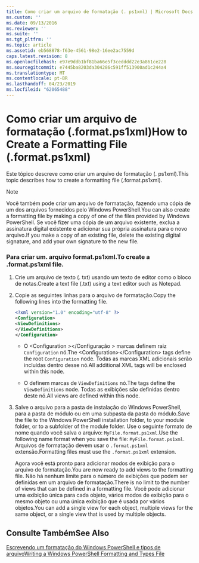 ```yaml
---
title: Como criar um arquivo de formatação (. ps1xml) | Microsoft Docs
ms.custom: ''
ms.date: 09/13/2016
ms.reviewer: ''
ms.suite: ''
ms.tgt_pltfrm: ''
ms.topic: article
ms.assetid: eb568878-f63e-4561-98e2-16ee2ac7559d
caps.latest.revision: 8
ms.openlocfilehash: e97e9ddb1bf81ba66e5f3cedddd22e3a861ce228
ms.sourcegitcommit: e7445ba8203da304286c591ff513900ad1c244a4
ms.translationtype: MT
ms.contentlocale: pt-BR
ms.lasthandoff: 04/23/2019
ms.locfileid: "62065488"
---
```

# <a name="how-to-create-a-formatting-file-formatps1xml"></a><span data-ttu-id="ddd22-102">Como criar um arquivo de formatação (.format.ps1xml)</span><span class="sxs-lookup"><span data-stu-id="ddd22-102">How to Create a Formatting File (.format.ps1xml)</span></span>

<span data-ttu-id="ddd22-103">Este tópico descreve como criar um arquivo de formatação (. ps1xml).</span><span class="sxs-lookup"><span data-stu-id="ddd22-103">This topic describes how to create a formatting file (.format.ps1xml).</span></span>

> [!NOTE]
> <span data-ttu-id="ddd22-104">Você também pode criar um arquivo de formatação, fazendo uma cópia de um dos arquivos fornecidos pelo Windows PowerShell.</span><span class="sxs-lookup"><span data-stu-id="ddd22-104">You can also create a formatting file by making a copy of one of the files provided by Windows PowerShell.</span></span> <span data-ttu-id="ddd22-105">Se você fizer uma cópia de um arquivo existente, exclua a assinatura digital existente e adicionar sua própria assinatura para o novo arquivo.</span><span class="sxs-lookup"><span data-stu-id="ddd22-105">If you make a copy of an existing file, delete the existing digital signature, and add your own signature to the new file.</span></span>

### <a name="to-create-a-formatps1xml-file"></a><span data-ttu-id="ddd22-106">Para criar um. arquivo format.ps1xml.</span><span class="sxs-lookup"><span data-stu-id="ddd22-106">To create a .format.ps1xml file.</span></span>

1. <span data-ttu-id="ddd22-107">Crie um arquivo de texto (. txt) usando um texto de editor como o bloco de notas.</span><span class="sxs-lookup"><span data-stu-id="ddd22-107">Create a text file (.txt) using a text editor such as Notepad.</span></span>

2. <span data-ttu-id="ddd22-108">Copie as seguintes linhas para o arquivo de formatação.</span><span class="sxs-lookup"><span data-stu-id="ddd22-108">Copy the following lines into the formatting file.</span></span>

   ```xml
   <?xml version="1.0" encoding="utf-8" ?>
   <Configuration>
   <ViewDefinitions>
   </ViewDefinitions>
   </Configuration>
   ```

   - <span data-ttu-id="ddd22-109">O \<Configuration >\</Configuração > marcas definem raiz `Configuration` nó.</span><span class="sxs-lookup"><span data-stu-id="ddd22-109">The \<Configuration>\</Configuration> tags define the root `Configuration` node.</span></span> <span data-ttu-id="ddd22-110">Todas as marcas XML adicionais serão incluídas dentro desse nó.</span><span class="sxs-lookup"><span data-stu-id="ddd22-110">All additional XML tags will be enclosed within this node.</span></span>

   - <span data-ttu-id="ddd22-111">O <ViewDefinitions> </ViewDefinitions> definem marcas de `ViewDefinitions` nó.</span><span class="sxs-lookup"><span data-stu-id="ddd22-111">The <ViewDefinitions></ViewDefinitions> tags define the `ViewDefinitions` node.</span></span> <span data-ttu-id="ddd22-112">Todas as exibições são definidas dentro deste nó.</span><span class="sxs-lookup"><span data-stu-id="ddd22-112">All views are defined within this node.</span></span>

3. <span data-ttu-id="ddd22-113">Salve o arquivo para a pasta de instalação do Windows PowerShell, para a pasta de módulo ou em uma subpasta da pasta do módulo.</span><span class="sxs-lookup"><span data-stu-id="ddd22-113">Save the file to the Windows PowerShell installation folder, to your module folder, or to a subfolder of the module folder.</span></span> <span data-ttu-id="ddd22-114">Use o seguinte formato de nome quando você salva o arquivo: `MyFile.format.ps1xml`.</span><span class="sxs-lookup"><span data-stu-id="ddd22-114">Use the following name format when you save the file:  `MyFile.format.ps1xml`.</span></span> <span data-ttu-id="ddd22-115">Arquivos de formatação devem usar o `.format.ps1xml` extensão.</span><span class="sxs-lookup"><span data-stu-id="ddd22-115">Formatting files must use the `.format.ps1xml` extension.</span></span>

   <span data-ttu-id="ddd22-116">Agora você está pronto para adicionar modos de exibição para o arquivo de formatação.</span><span class="sxs-lookup"><span data-stu-id="ddd22-116">You are now ready to add views to the formatting file.</span></span> <span data-ttu-id="ddd22-117">Não há nenhum limite para o número de exibições que podem ser definidas em um arquivo de formatação.</span><span class="sxs-lookup"><span data-stu-id="ddd22-117">There is no limit to the number of views that can be defined in a formatting file.</span></span> <span data-ttu-id="ddd22-118">Você pode adicionar uma exibição única para cada objeto, vários modos de exibição para o mesmo objeto ou uma única exibição que é usada por vários objetos.</span><span class="sxs-lookup"><span data-stu-id="ddd22-118">You can add a single view for each object, multiple views for the same object, or a single view that is used by multiple objects.</span></span>

## <a name="see-also"></a><span data-ttu-id="ddd22-119">Consulte Também</span><span class="sxs-lookup"><span data-stu-id="ddd22-119">See Also</span></span>

[<span data-ttu-id="ddd22-120">Escrevendo um formatação do Windows PowerShell e tipos de arquivo</span><span class="sxs-lookup"><span data-stu-id="ddd22-120">Writing a Windows PowerShell Formatting and Types File</span></span>](./writing-a-powershell-formatting-file.md)
